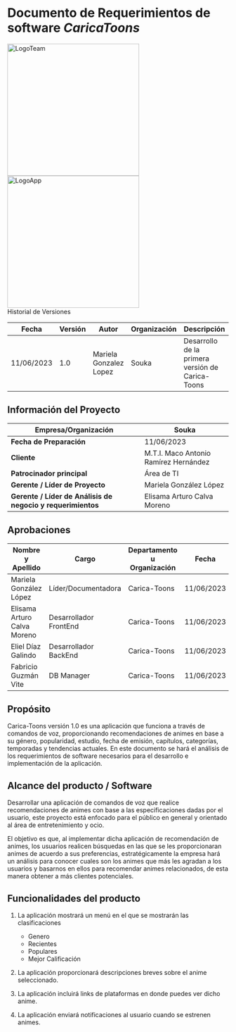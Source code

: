 # Documento de Requerimientos de software *CaricaToons*

 <div display:flex>

<img align="left" src="https://github.com/ElisamaCalva/DDI_INTEGRADORA_CaricaToons/blob/main/Frontend/Logos/LogoTEAM.png" alt="LogoTeam" width="300px">
     
    
<img aling="right" src="https://github.com/ElisamaCalva/DDI_INTEGRADORA_CaricaToons/blob/main/Frontend/Logos/LogoAPP.png" alt="LogoApp" width="300px" >
   
</div


 
## Historial de Versiones

| Fecha      | Versión  |  Autor   | Organización | Descripción |
|------------|----------|----------|--------------|-------------|
| 11/06/2023 | 1.0      | Mariela Gonzalez Lopez  |   Souka           |  Desarrollo de la primera versión de Carica-Toons           |

## Información del Proyecto

| Empresa/Organización | Souka | 
|----------|----------|
|**Fecha de Preparación**   | 11/06/2023   | 
| **Cliente**   |M.T.I. Maco Antonio Ramírez Hernández  | 
| **Patrocinador principal**       |Área de TI  | 
| **Gerente / Líder de Proyecto**   | 	Mariela González López  | 
|**Gerente / Líder de Análisis de negocio y requerimientos**   | Elisama Arturo Calva Moreno  | 

## Aprobaciones
| Nombre y Apellido | Cargo | Departamento u Organización| Fecha | Firma |
|----------|----------|----------|----------|----------|
| Mariela González López   | Líder/Documentadora  | Carica-Toons  |11/06/2023   |   |
| Elisama Arturo Calva Moreno   | Desarrollador FrontEnd  | Carica-Toons  |11/06/2023   |  |
| Eliel Díaz Galindo   | Desarrollador BackEnd  | Carica-Toons  |11/06/2023  ||
|Fabricio Guzmán Vite   | DB Manager   | Carica-Toons  |11/06/2023    |   |

## Propósito 
Carica-Toons versión 1.0 es una aplicación que funciona a través de comandos de voz, proporcionando recomendaciones de animes en base a su género, popularidad, estudio, fecha de emisión, capítulos, categorías, temporadas y tendencias actuales.
En este documento se hará el análisis de los requerimientos de software necesarios para el desarrollo e implementación de la aplicación.

## Alcance del producto / Software 

Desarrollar una aplicación de comandos de voz que realice recomendaciones de animes con base a las especificaciones dadas por el usuario, este proyecto está enfocado para el público en general y orientado al área de entretenimiento y ocio.

El objetivo es que, al implementar dicha aplicación de recomendación de animes, los usuarios realicen búsquedas en las que se les proporcionaran animes de acuerdo a sus preferencias, estratégicamente la empresa hará un análisis para conocer cuales son los animes que más les agradan a los usuarios y basarnos en ellos para recomendar animes relacionados, de esta manera obtener a más clientes potenciales.

## Funcionalidades del producto

1. La aplicación mostrará un menú en el que se mostrarán las clasificaciones
    - Genero
    - Recientes
    - Populares
    - Mejor Calificación
2. La aplicación proporcionará descripciones breves sobre el anime seleccionado.

3.	La aplicación incluirá links de plataformas en donde puedes ver dicho anime.

4. 	La aplicación enviará notificaciones al usuario cuando se estrenen animes.




          


